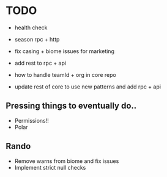 # TODO

- health check
- season rpc + http
- fix casing + biome issues for marketing
- add rest to rpc + api

- how to handle teamId + org in core repo
- update rest of core to use new patterns and add rpc + api

## Pressing things to eventually do..

- Permissions!!
- Polar

## Rando

- Remove warns from biome and fix issues
- Implement strict null checks
